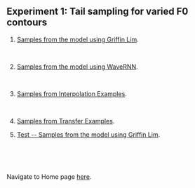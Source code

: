 <!-- exp 1 -->

## Experiment 1: Tail sampling for varied F0 contours

1. [Samples from the model using Griffin Lim](https://ljlj9.github.io/mscproject/experiment_1a.html).
<br>

2. [Samples from the model using WaveRNN](https://ljlj9.github.io/mscproject/experiment_1b.html).
<br>

3. [Samples from Interpolation Examples](https://ljlj9.github.io/mscproject/experiment_1c.html).
<br>

4. [Samples from Transfer Examples](https://ljlj9.github.io/mscproject/experiment_1d.html).

5. [Test -- Samples from the model using Griffin Lim](https://ljlj9.github.io/mscproject/experiment_1a_test.html).
<br>


<br><br>
Navigate to Home page [here](https://ljlj9.github.io/mscproject/index.html).
